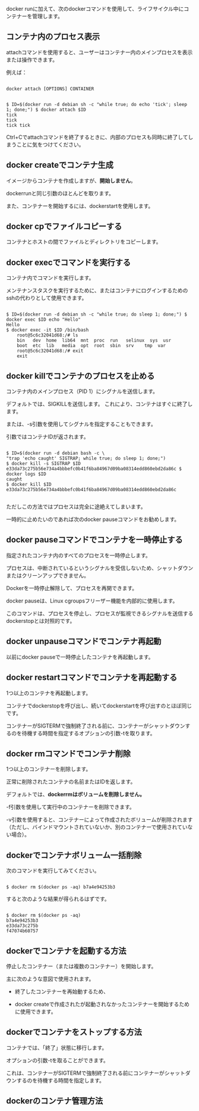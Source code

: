 


docker runに加えて、次のdockerコマンドを使用して、ライフサイクル中にコンテナーを管理します。


## コンテナ内のプロセス表示

attachコマンドを使用すると、ユーザーはコンテナー内のメインプロセスを表示または操作できます。

例えば：

<pre><code>
docker attach [OPTIONS] CONTAINER
</code></pre>

<pre><code>
$ ID=$(docker run -d debian sh -c "while true; do echo 'tick'; sleep 1; done;") $ docker attach $ID
tick
tick
tick tick
</code></pre>

Ctrl+Cでattachコマンドを終了するときに、内部のプロセスも同時に終了してしまうことに気をつけてください。

## docker createでコンテナ生成

イメージからコンテナを作成しますが、**開始しません**。 

dockerrunと同じ引数のほとんどを取ります。

また、コンテナーを開始するには、dockerstartを使用します。

## docker cpでファイルコピーする

コンテナとホストの間でファイルとディレクトリをコピーします。

## docker execでコマンドを実行する

コンテナ内でコマンドを実行します。

メンテナンスタスクを実行するために、またはコンテナにログインするためのsshの代わりとして使用できます。

<pre><code>
$ ID=$(docker run -d debian sh -c "while true; do sleep 1; done;") $ docker exec $ID echo "Hello"
Hello
$ docker exec -it $ID /bin/bash
    root@5c6c32041d68:/# ls
    bin   dev  home  lib64  mnt  proc  run   selinux  sys  usr
    boot  etc  lib   media  opt  root  sbin  srv    tmp  var
    root@5c6c32041d68:/# exit
    exit
</code></pre>


## docker killでコンテナのプロセスを止める

コンテナ内のメインプロセス（PID 1）にシグナルを送信します。

デフォルトでは、SIGKILLを送信します。
これにより、コンテナはすぐに終了します。

または、-s引数を使用してシグナルを指定することもできます。

引数ではコンテナIDが返されます。

<pre><code>
$ ID=$(docker run -d debian bash -c \
"trap 'echo caught' SIGTRAP; while true; do sleep 1; done;")
$ docker kill -s SIGTRAP $ID e33da73c275b56e734a4bbbefc0b41f6ba84967d09ba08314edd860ebd2da86c $ docker logs $ID
caught
$ docker kill $ID e33da73c275b56e734a4bbbefc0b41f6ba84967d09ba08314edd860ebd2da86c

</code></pre>

ただしこの方法ではプロセスは完全に途絶えてしまいます。

一時的に止めたいのであれば次のdocker pauseコマンドをお勧めします。


## docker pauseコマンドでコンテナを一時停止する

指定されたコンテナ内のすべてのプロセスを一時停止します。

プロセスは、中断されているというシグナルを受信しないため、シャットダウンまたはクリーンアップできません。 

Dockerを一時停止解除して、プロセスを再開できます。 

docker pauseは、Linux cgroupsフリーザー機能を内部的に使用します。

このコマンドは、プロセスを停止し、プロセスが監視できるシグナルを送信するdockerstopとは対照的です。


## docker unpauseコマンドでコンテナ再起動

以前にdocker pauseで一時停止したコンテナを再起動します。


## docker restartコマンドでコンテナを再起動する

1つ以上のコンテナを再起動します。

コンテナでdockerstopを呼び出し、続いてdockerstartを呼び出すのとほぼ同じです。

コンテナーがSIGTERMで強制終了される前に、コンテナーがシャットダウンするのを待機する時間を指定するオプションの引数-tを取ります。


## docker rmコマンドでコンテナ削除

1つ以上のコンテナーを削除します。

正常に削除されたコンテナの名前またはIDを返します。

デフォルトでは、**dockerrmはボリュームを削除しません。**

-f引数を使用して実行中のコンテナーを削除できます。

-v引数を使用すると、コンテナーによって作成されたボリュームが削除されます（ただし、バインドマウントされていないか、別のコンテナーで使用されていない場合）。

## dockerでコンテナボリューム一括削除

次のコマンドを実行してみてください。

<pre><code>
$ docker rm $(docker ps -aq) b7a4e94253b3
</code></pre>

すると次のような結果が得られるはずです。

<pre><code>
$ docker rm $(docker ps -aq)
b7a4e94253b3
e33da73c275b
f47074b60757
</code></pre>

## dockerでコンテナを起動する方法

停止したコンテナー（または複数のコンテナー）を開始します。

主に次のような意図で使用されます。

- 終了したコンテナーを再始動するため、

- docker createで作成されたが起動されなかったコンテナーを開始するために使用できます。


## dockerでコンテナをストップする方法

コンテナでは、「終了」状態に移行します。

オプションの引数-tを取ることができます。

これは、コンテナーがSIGTERMで強制終了される前にコンテナーがシャットダウンするのを待機する時間を指定します。





## dockerのコンテナ管理方法


